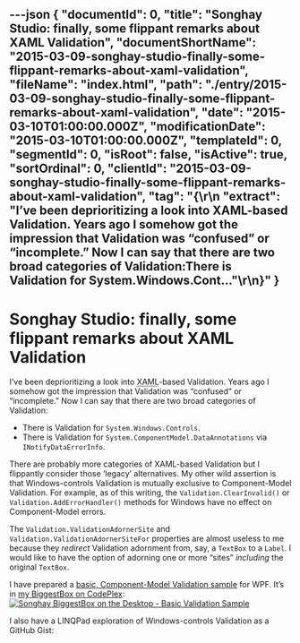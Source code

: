 ---json
{
  "documentId": 0,
  "title": "Songhay Studio: finally, some flippant remarks about XAML Validation",
  "documentShortName": "2015-03-09-songhay-studio-finally-some-flippant-remarks-about-xaml-validation",
  "fileName": "index.html",
  "path": "./entry/2015-03-09-songhay-studio-finally-some-flippant-remarks-about-xaml-validation",
  "date": "2015-03-10T01:00:00.000Z",
  "modificationDate": "2015-03-10T01:00:00.000Z",
  "templateId": 0,
  "segmentId": 0,
  "isRoot": false,
  "isActive": true,
  "sortOrdinal": 0,
  "clientId": "2015-03-09-songhay-studio-finally-some-flippant-remarks-about-xaml-validation",
  "tag": "{\r\n  \"extract\": \"I’ve been deprioritizing a look into XAML-based Validation. Years ago I somehow got the impression that Validation was “confused” or “incomplete.” Now I can say that there are two broad categories of Validation:There is Validation for System.Windows.Cont...\"\r\n}"
}
---

# Songhay Studio: finally, some flippant remarks about XAML Validation

I’ve been deprioritizing a look into <acronym title="Extensible Application Markup Language">XAML</acronym>-based Validation. Years ago I somehow got the impression that Validation was “confused” or “incomplete.” Now I can say that there are two broad categories of Validation:

* There is Validation for `System.Windows.Controls`.
* There is Validation for `System.ComponentModel.DataAnnotations` via `INotifyDataErrorInfo`.

There are probably more categories of XAML-based Validation but I flippantly consider those ‘legacy’ alternatives. My other wild assertion is that Windows-controls Validation is mutually exclusive to Component-Model Validation. For example, as of this writing, the `Validation.ClearInvalid()` or `Validation.AddErrorHandler()` methods for Windows have no effect on Component-Model errors.

The `Validation.ValidationAdornerSite` and `Validation.ValidationAdornerSiteFor` properties are almost useless to me because they *redirect* Validation adornment from, say, a `TextBox` to a `Label`. I would like to have the option of adorning one or more “sites” *including* the original `TextBox`.

I have prepared a [basic, Component-Model Validation sample](https://wpfbiggestbox.codeplex.com/SourceControl/latest) for WPF. It’s in [my BiggestBox on CodePlex](https://wpfbiggestbox.codeplex.com/):
[<img alt="Songhay BiggestBox on the Desktop - Basic Validation Sample" src="https://farm9.staticflickr.com/8734/16741944126_2e865d2c29_z_d.jpg">](https://wpfbiggestbox.codeplex.com/SourceControl/latest#Songhay.BiggestBox.Desktop.Modules.Validation/Views/BasicValidationView.xaml "Songhay BiggestBox on the Desktop - Basic Validation Sample")

I also have a LINQPad exploration of Windows-controls Validation as a GitHub Gist:

<script src="https://gist.github.com/BryanWilhite/32afb5672824160d56de.js"></script>
